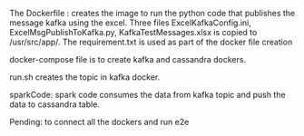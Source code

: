 The Dockerfile : creates the image to run the python code that publishes the message kafka using the excel. Three files ExcelKafkaConfig.ini, ExcelMsgPublishToKafka.py, KafkaTestMessages.xlsx is copied to /usr/src/app/. The requirement.txt is used as part of the docker file creation

docker-compose file is to create kafka and cassandra dockers. 

run.sh  creates the topic in kafka docker. 

sparkCode: spark code consumes the data from kafka topic and push the data to cassandra table.

Pending: to connect all the dockers and run e2e
